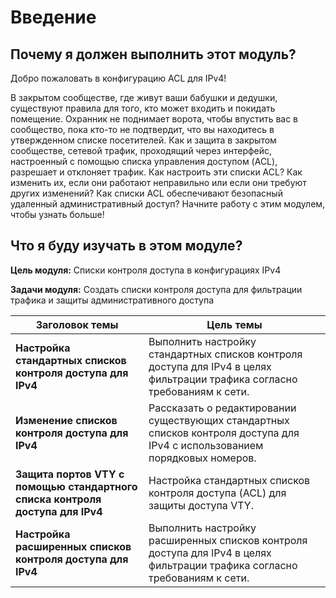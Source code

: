 # Введение

<!-- 5.0.1 -->
## Почему я должен выполнить этот модуль?

Добро пожаловать в конфигурацию ACL для IPv4!

В закрытом сообществе, где живут ваши бабушки и дедушки, существуют правила для того, кто может входить и покидать помещение. Охранник не поднимает ворота, чтобы впустить вас в сообщество, пока кто-то не подтвердит, что вы находитесь в утвержденном списке посетителей. Как и защита в закрытом сообществе, сетевой трафик, проходящий через интерфейс, настроенный с помощью списка управления доступом (ACL), разрешает и отклоняет трафик. Как настроить эти списки ACL? Как изменить их, если они работают неправильно или если они требуют других изменений? Как списки ACL обеспечивают безопасный удаленный административный доступ? Начните работу с этим модулем, чтобы узнать больше!

<!-- 4.0.2 -->
## Что я буду изучать в этом модуле?

**Цель модуля:** Списки контроля доступа в конфигурациях IPv4

**Задачи модуля:** Создать списки контроля доступа для фильтрации трафика и защиты административного доступа

**Заголовок темы** | **Цель темы**
-------------------|--------------
**Настройка стандартных списков контроля доступа для IPv4** | Выполнить настройку стандартных списков контроля доступа для IPv4 в целях фильтрации трафика согласно требованиям к сети.
**Изменение списков контроля доступа для IPv4** | Рассказать о редактировании существующих стандартных списков контроля доступа для IPv4 с использованием порядковых номеров.
**Защита портов VTY с помощью стандартного списка контроля доступа для IPv4** | Настройка стандартных списков контроля доступа (ACL) для защиты доступа VTY.
**Настройка расширенных списков контроля доступа для IPv4** | Выполнить настройку расширенных списков контроля доступа для IPv4 в целях фильтрации трафика согласно требованиям к сети.

